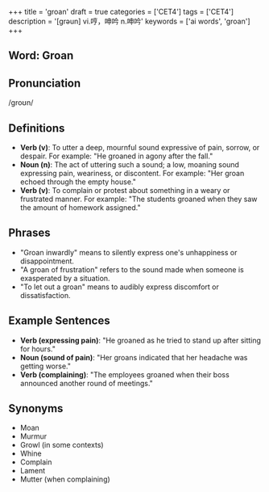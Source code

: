 +++
title = 'groan'
draft = true
categories = ['CET4']
tags = ['CET4']
description = '[grəun] vi.哼，呻吟 n.呻吟'
keywords = ['ai words', 'groan']
+++

## Word: Groan

## Pronunciation
/ɡroʊn/

## Definitions
- **Verb (v)**: To utter a deep, mournful sound expressive of pain, sorrow, or despair. For example: "He groaned in agony after the fall."
- **Noun (n)**: The act of uttering such a sound; a low, moaning sound expressing pain, weariness, or discontent. For example: "Her groan echoed through the empty house."
- **Verb (v)**: To complain or protest about something in a weary or frustrated manner. For example: "The students groaned when they saw the amount of homework assigned."

## Phrases
- "Groan inwardly" means to silently express one's unhappiness or disappointment.
- "A groan of frustration" refers to the sound made when someone is exasperated by a situation.
- "To let out a groan" means to audibly express discomfort or dissatisfaction.

## Example Sentences
- **Verb (expressing pain)**: "He groaned as he tried to stand up after sitting for hours."
- **Noun (sound of pain)**: "Her groans indicated that her headache was getting worse."
- **Verb (complaining)**: "The employees groaned when their boss announced another round of meetings."

## Synonyms
- Moan
- Murmur
- Growl (in some contexts)
- Whine
- Complain
- Lament
- Mutter (when complaining)
